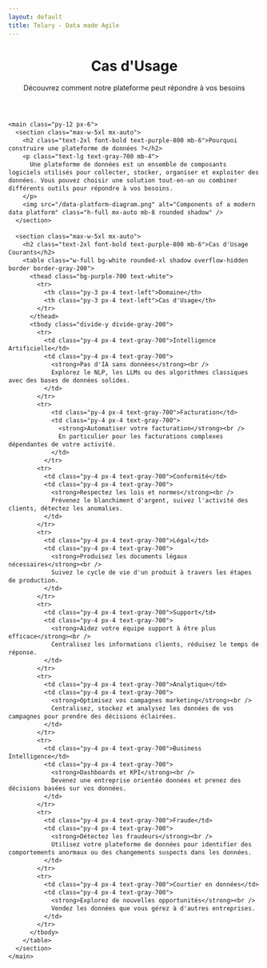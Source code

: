 ```yaml
---
layout: default
title: Telary - Data made Agile
---
```

  <body class="bg-gray-50 text-gray-900 font-sans">
    <header class="bg-purple-700 text-white py-6 text-center">
      <h1 class="text-3xl font-bold">Cas d'Usage</h1>
      <p class="text-lg mt-2">Découvrez comment notre plateforme peut répondre à vos besoins</p>
    </header>

    <main class="py-12 px-6">
      <section class="max-w-5xl mx-auto">
        <h2 class="text-2xl font-bold text-purple-800 mb-6">Pourquoi construire une plateforme de données ?</h2>
        <p class="text-lg text-gray-700 mb-4">
          Une plateforme de données est un ensemble de composants logiciels utilisés pour collecter, stocker, organiser et exploiter des données. Vous pouvez choisir une solution tout-en-un ou combiner différents outils pour répondre à vos besoins.
        </p>
        <img src="/data-platform-diagram.png" alt="Components of a modern data platform" class="h-full mx-auto mb-8 rounded shadow" />
      </section>

      <section class="max-w-5xl mx-auto">
        <h2 class="text-2xl font-bold text-purple-800 mb-6">Cas d'Usage Courants</h2>
        <table class="w-full bg-white rounded-xl shadow overflow-hidden border border-gray-200">
          <thead class="bg-purple-700 text-white">
            <tr>
              <th class="py-3 px-4 text-left">Domaine</th>
              <th class="py-3 px-4 text-left">Cas d'Usage</th>
            </tr>
          </thead>
          <tbody class="divide-y divide-gray-200">
            <tr>
              <td class="py-4 px-4 text-gray-700">Intelligence Artificielle</td>
              <td class="py-4 px-4 text-gray-700">
                <strong>Pas d'IA sans données</strong><br />
                Explorez le NLP, les LLMs ou des algorithmes classiques avec des bases de données solides.
              </td>
            </tr>
            <tr>
                <td class="py-4 px-4 text-gray-700">Facturation</td>
                <td class="py-4 px-4 text-gray-700">
                  <strong>Automatiser votre facturation</strong><br />
                  En particulier pour les facturations complexes dépendantes de votre activité.
                </td>
              </tr>
            <tr>
              <td class="py-4 px-4 text-gray-700">Conformité</td>
              <td class="py-4 px-4 text-gray-700">
                <strong>Respectez les lois et normes</strong><br />
                Prévenez le blanchiment d'argent, suivez l'activité des clients, détectez les anomalies.
              </td>
            </tr>
            <tr>
              <td class="py-4 px-4 text-gray-700">Légal</td>
              <td class="py-4 px-4 text-gray-700">
                <strong>Produisez les documents légaux nécessaires</strong><br />
                Suivez le cycle de vie d'un produit à travers les étapes de production.
              </td>
            </tr>
            <tr>
              <td class="py-4 px-4 text-gray-700">Support</td>
              <td class="py-4 px-4 text-gray-700">
                <strong>Aidez votre équipe support à être plus efficace</strong><br />
                Centralisez les informations clients, réduisez le temps de réponse.
              </td>
            </tr>
            <tr>
              <td class="py-4 px-4 text-gray-700">Analytique</td>
              <td class="py-4 px-4 text-gray-700">
                <strong>Optimisez vos campagnes marketing</strong><br />
                Centralisez, stockez et analysez les données de vos campagnes pour prendre des décisions éclairées.
              </td>
            </tr>
            <tr>
              <td class="py-4 px-4 text-gray-700">Business Intelligence</td>
              <td class="py-4 px-4 text-gray-700">
                <strong>Dashboards et KPI</strong><br />
                Devenez une entreprise orientée données et prenez des décisions basées sur vos données.
              </td>
            </tr>
            <tr>
              <td class="py-4 px-4 text-gray-700">Fraude</td>
              <td class="py-4 px-4 text-gray-700">
                <strong>Détectez les fraudeurs</strong><br />
                Utilisez votre plateforme de données pour identifier des comportements anormaux ou des changements suspects dans les données.
              </td>
            </tr>
            <tr>
              <td class="py-4 px-4 text-gray-700">Courtier en données</td>
              <td class="py-4 px-4 text-gray-700">
                <strong>Explorez de nouvelles opportunités</strong><br />
                Vendez les données que vous gérez à d'autres entreprises.
              </td>
            </tr>
          </tbody>
        </table>
      </section>
    </main>